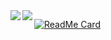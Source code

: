 <a href="https://github.com/jackchuka">
  <img align="left" src="https://github-readme-stats.vercel.app/api?username=jackchuka&count_private=true&show_icons=true" />
</a>
<a href="https://github.com/jackchuka">
  <img align="left" src="https://github-readme-stats.vercel.app/api/top-langs/?username=jackchuka" />
</a>

[![ReadMe Card](https://github-readme-stats.vercel.app/api/pin/?username=jackchuka&repo=dotfiles)](https://github.com/jackchuka)
